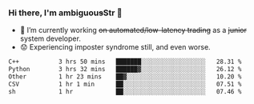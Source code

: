### Hi there, I'm ambiguou~~s~~Str 👋

<!--
**ambiguoustexture/ambiguoustexture** is a ✨ _special_ ✨ repository because its `README.md` (this file) appears on your GitHub profile.

Here are some ideas to get you started:
-->
- 🔭 I’m currently working ~~on automated/low-latency trading~~ as a ~~junior~~ system developer.
- :worried: Experiencing imposter syndrome still, and even worse.

<!--START_SECTION:waka-->

```txt
C++           3 hrs 50 mins   ███████░░░░░░░░░░░░░░░░░░   28.31 %
Python        3 hrs 32 mins   ██████▓░░░░░░░░░░░░░░░░░░   26.12 %
Other         1 hr 23 mins    ██▓░░░░░░░░░░░░░░░░░░░░░░   10.20 %
CSV           1 hr 1 min      ██░░░░░░░░░░░░░░░░░░░░░░░   07.51 %
sh            1 hr            ██░░░░░░░░░░░░░░░░░░░░░░░   07.46 %
```

<!--END_SECTION:waka-->
